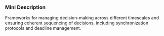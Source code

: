 ### Mini Description

Frameworks for managing decision-making across different timescales and ensuring coherent sequencing of decisions, including synchronization protocols and deadline management.
